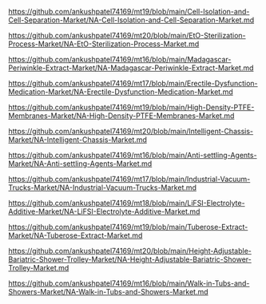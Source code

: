 <p><a href="https://github.com/ankushpatel74169/mt19/blob/main/Cell-Isolation-and-Cell-Separation-Market/NA-Cell-Isolation-and-Cell-Separation-Market.md">https://github.com/ankushpatel74169/mt19/blob/main/Cell-Isolation-and-Cell-Separation-Market/NA-Cell-Isolation-and-Cell-Separation-Market.md</a></p><p><a href="https://github.com/ankushpatel74169/mt20/blob/main/EtO-Sterilization-Process-Market/NA-EtO-Sterilization-Process-Market.md">https://github.com/ankushpatel74169/mt20/blob/main/EtO-Sterilization-Process-Market/NA-EtO-Sterilization-Process-Market.md</a></p><p><a href="https://github.com/ankushpatel74169/mt16/blob/main/Madagascar-Periwinkle-Extract-Market/NA-Madagascar-Periwinkle-Extract-Market.md">https://github.com/ankushpatel74169/mt16/blob/main/Madagascar-Periwinkle-Extract-Market/NA-Madagascar-Periwinkle-Extract-Market.md</a></p><p><a href="https://github.com/ankushpatel74169/mt17/blob/main/Erectile-Dysfunction-Medication-Market/NA-Erectile-Dysfunction-Medication-Market.md">https://github.com/ankushpatel74169/mt17/blob/main/Erectile-Dysfunction-Medication-Market/NA-Erectile-Dysfunction-Medication-Market.md</a></p><p><a href="https://github.com/ankushpatel74169/mt19/blob/main/High-Density-PTFE-Membranes-Market/NA-High-Density-PTFE-Membranes-Market.md">https://github.com/ankushpatel74169/mt19/blob/main/High-Density-PTFE-Membranes-Market/NA-High-Density-PTFE-Membranes-Market.md</a></p><p><a href="https://github.com/ankushpatel74169/mt20/blob/main/Intelligent-Chassis-Market/NA-Intelligent-Chassis-Market.md">https://github.com/ankushpatel74169/mt20/blob/main/Intelligent-Chassis-Market/NA-Intelligent-Chassis-Market.md</a></p><p><a href="https://github.com/ankushpatel74169/mt16/blob/main/Anti-settling-Agents-Market/NA-Anti-settling-Agents-Market.md">https://github.com/ankushpatel74169/mt16/blob/main/Anti-settling-Agents-Market/NA-Anti-settling-Agents-Market.md</a></p><p><a href="https://github.com/ankushpatel74169/mt17/blob/main/Industrial-Vacuum-Trucks-Market/NA-Industrial-Vacuum-Trucks-Market.md">https://github.com/ankushpatel74169/mt17/blob/main/Industrial-Vacuum-Trucks-Market/NA-Industrial-Vacuum-Trucks-Market.md</a></p><p><a href="https://github.com/ankushpatel74169/mt18/blob/main/LiFSI-Electrolyte-Additive-Market/NA-LiFSI-Electrolyte-Additive-Market.md">https://github.com/ankushpatel74169/mt18/blob/main/LiFSI-Electrolyte-Additive-Market/NA-LiFSI-Electrolyte-Additive-Market.md</a></p><p><a href="https://github.com/ankushpatel74169/mt19/blob/main/Tuberose-Extract-Market/NA-Tuberose-Extract-Market.md">https://github.com/ankushpatel74169/mt19/blob/main/Tuberose-Extract-Market/NA-Tuberose-Extract-Market.md</a></p><p><a href="https://github.com/ankushpatel74169/mt20/blob/main/Height-Adjustable-Bariatric-Shower-Trolley-Market/NA-Height-Adjustable-Bariatric-Shower-Trolley-Market.md">https://github.com/ankushpatel74169/mt20/blob/main/Height-Adjustable-Bariatric-Shower-Trolley-Market/NA-Height-Adjustable-Bariatric-Shower-Trolley-Market.md</a></p><p><a href="https://github.com/ankushpatel74169/mt16/blob/main/Walk-in-Tubs-and-Showers-Market/NA-Walk-in-Tubs-and-Showers-Market.md">https://github.com/ankushpatel74169/mt16/blob/main/Walk-in-Tubs-and-Showers-Market/NA-Walk-in-Tubs-and-Showers-Market.md</a></p>
